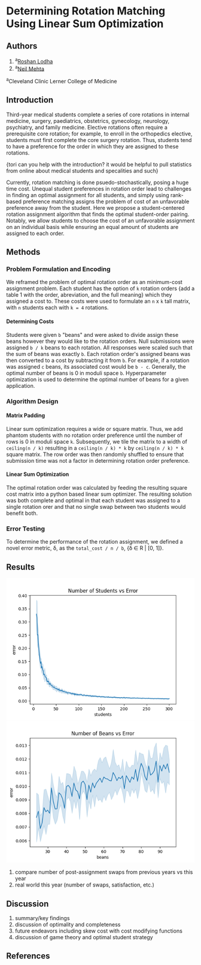 # Determining Rotation Matching Using Linear Sum Optimization
## Authors
1. <sup>a</sup>[Roshan Lodha](https://roshanlodha.github.io)
2. <sup>a</sup>[Neil Mehta]()

<sup>a</sup>Cleveland Clinic Lerner College of Medicine 
## Introduction
Third-year medical students complete a series of core rotations in internal medicine, surgery, paediatrics, obstetrics, gynecology, neurology, psychiatry, and family medicine. Elective rotations often require a prerequisite core rotation; for example, to enroll in the orthopedics elective, students must first complete the core surgery rotation. Thus, students tend to have a preference for the order in which they are assigned to these rotations.

{tori can you help with the introduction? it would be helpful to pull statistics from online about medical students and specalities and such}

Currently, rotation matching is done psuedo-stochastically, posing a huge time cost. Unequal student preferences in rotation order lead to challenges in finding an optimal assignment for all students, and simply using rank-based preference matching assigns the problem of cost of an unfavorable preference away from the student. Here we propose a student-centered rotation assignment algorithm that finds the optimal student-order pairing. Notably, we allow students to choose the cost of an unfavorable assignment on an individual basis while ensuring an equal amount of students are assigned to each order.

## Methods

### Problem Formulation and Encoding
We reframed the problem of optimal rotation order as an minimum-cost assignment problem. Each student has the option of `k` rotation orders {add a table 1 with the order, abreviation, and the full meaning} which they assigned a cost to. These costs were used to formulate an `n` x `k` tall matrix, with `n` students each with `k = 4` rotations.

#### Determining Costs 
Students were given `b` "beans" and were asked to divide assign these beans however they would like to the rotation orders. Null submissions were assigned `b / k` beans to each rotation. All responses were scaled such that the sum of beans was exactly `b`. Each rotation order's assigned beans was then converted to a cost by subtracting it from `b`. For example, if a rotation was assigned `c` beans, its associated cost would be `b - c`. Generally, the optimal number of beans is 0 in moduli space `b`. Hyperparameter optimization is used to determine the optimal number of beans for a given application.

### Algorithm Design

#### Matrix Padding
Linear sum optimization requires a wide or square matrix. Thus, we add phantom students with no rotation order preference until the number of rows is 0 in moduli space `k`. Subsequently, we tile the matrix to a width of `ceiling(n / k)` resulting in a `ceiling(n / k) * k` by `ceiling(n / k) * k` square matrix. The row order was then randomly shuffled to ensure that submission time was not a factor in determining rotation order preference. 

#### Linear Sum Optimization
The optimal rotation order was calculated by feeding the resulting square cost matrix into a python based linear sum optimizer. The resulting solution was both complete and optimal in that each student was assigned to a single rotation orer and that no single swap between two students would benefit both.

### Error Testing
To determine the performance of the rotation assignment, we defined a novel error metric, δ, as the `total_cost / n / b`, {δ ∈ R | [0, 1]}. 

## Results
![error by number of students](./students_error.png)
![error by number of beans](./beans_error.png)

1. compare number of post-assignment swaps from previous years vs this year
2. real world this year (number of swaps, satisfaction, etc.)

## Discussion
1. summary/key findings
2. discussion of optimality and completeness
3. future endeavors including skew cost with cost modifying functions
4. discussion of game theory and optimal student strategy

## References

